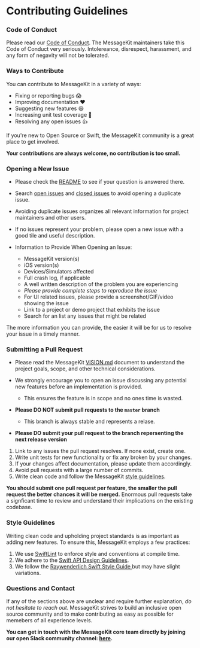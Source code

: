# Contributing Guidelines

### Code of Conduct

Please read our [Code of Conduct](https://github.com/MessageKit/MessageKit/blob/974cb068f40a4959ec3b7bbf5894d405925079e4/Code_of_Conduct.md). 
The MessageKit maintainers take this Code of Conduct very seriously. Intolereance, disrespect, harassment, and any form of negavity will not be tolerated.

### Ways to Contribute

You can contribute to MessageKit in a variety of ways:

- Fixing or reporting bugs :scream:
- Improving documentation :heart:
- Suggesting new features :smiley:
- Increasing unit test coverage :pray:
- Resolving any open issues :+1:

If you're new to Open Source or Swift, the MessageKit community is a great place to get involved.

**Your contributions are always welcome, no contribution is too small.**

### Opening a New Issue

- Please check the [README](https://github.com/MessageKit/MessageKit/blob/master/README.md) to see if your question is answered there.
- Search [open issues](https://github.com/MessageKit/MessageKit/issues?q=is%3Aopen+is%3Aissue) and [closed issues](https://github.com/MessageKit/MessageKit/issues?q=is%3Aissue+is%3Aclosed) to avoid opening a duplicate issue.
- Avoiding duplicate issues organizes all relevant information for project maintainers and other users.
- If no issues represent your problem, please open a new issue with a good tile and useful description.

- Information to Provide When Opening an Issue: 
    - MessageKit version(s)
    - iOS version(s)
    - Devices/Simulators affected
    - Full crash log, if applicable
    - A well written description of the problem you are experiencing
    - *Please provide complete steps to reproduce the issue* 
    - For UI related issues, please provide a screenshot/GIF/video showing the issue 
    - Link to a project or demo project that exhibits the issue 
    - Search for an list any issues that might be related

The more information you can provide, the easier it will be for us to resolve your issue in a timely manner.

### Submitting a Pull Request

- Please read the MessageKit [VISION.md](https://github.com/MessageKit/MessageKit/blob/master/VISION.md) document to understand the project goals, scope, and other technical considerations.
- We strongly encourage you to open an issue discussing any potential new features before an implementation is provided. 
    - This ensures the feature is in scope and no ones time is wasted.

- **Please DO NOT submit pull requests to the `master` branch**
    - This branch is always stable and represents a relase.

- **Please DO submit your pull request to the branch repersenting the next release version**

1. Link to any issues the pull request resolves. If none exist, create one.
2. Write unit tests for new functionality or fix any broken by your changes. 
3. If your changes affect documentation, please update them accordingly.
4. Avoid pull requests with a large number of commits.
5. Write clean code and follow the MessageKit [style guidelines](#style-guidelines).

**You should submit one pull request per feature, the smaller the pull request the better chances it will be merged.**
Enormous pull requests take a signficant time to review and understand their implications on the existing codebase.

### Style Guidelines

Writing clean code and upholding project standards is as important as adding new features. To ensure this, MessageKit employs a few practices:

1. We use [SwiftLint](https://github.com/realm/SwiftLint) to enforce style and conventions at compile time.
2. We adhere to the [Swift API Design Guidelines](https://swift.org/documentation/api-design-guidelines/).
3. We follow the [Raywenderlich Swift Style Guide ](https://github.com/raywenderlich/swift-style-guide) but may have slight variations. 

### Questions and Contact

If any of the sections above are unclear and require further explanation, *do not hesitate to reach out*.
MessageKit strives to build an inclusive open source community and to make contributing as easy as possible for memebers of all experience levels.

**You can get in touch with the MessageKit core team directly by joining our open Slack community channel: [here](https://join.slack.com/t/messagekit/shared_invite/MjI0NDkxNjgwMzA3LTE1MDIzMTU0MjUtMzJhZDZlNTkxMA).**
